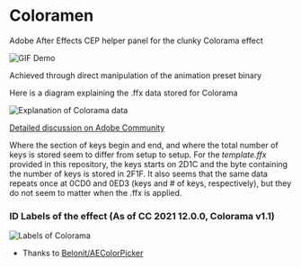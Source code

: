 # Coloramen

Adobe After Effects CEP helper panel for the clunky Colorama effect

![GIF Demo](https://user-images.githubusercontent.com/13716477/116627160-980a7c80-a91a-11eb-9423-60a6f77192c9.gif)

Achieved through direct manipulation of the animation preset binary

Here is a diagram explaining the .ffx data stored for Colorama

![Explanation of Colorama data](https://i.imgur.com/U0D5Q5h.png)

[Detailed discussion on Adobe Community](https://community.adobe.com/t5/after-effects/change-colorama-colors-via-scripting/m-p/10392133)

Where the section of keys begin and end, and where the total number of keys is stored seem to differ from setup to setup. For the *template.ffx* provided in this repository, the keys starts on 2D1C and the byte containing the number of keys is stored in 2F1F.
It also seems that the same data repeats once at 0CD0 and 0ED3 (keys and # of keys, respectively), but they do not seem to matter when the .ffx is applied.

### ID Labels of the effect (As of CC 2021 12.0.0, Colorama v1.1)

![Labels of Colorama](https://i.imgur.com/TLkFsAq.png)

- Thanks to [Belonit/AEColorPicker](https://github.com/Belonit/AEColorPicker)
